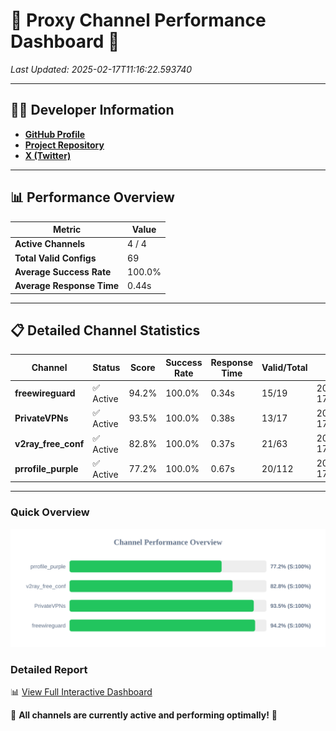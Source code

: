 # 🌟 Proxy Channel Performance Dashboard 🌟

_Last Updated: 2025-02-17T11:16:22.593740_

---

## 👩‍💻 Developer Information

- **[GitHub Profile](https://github.com/4n0nymou3)**  
- **[Project Repository](https://github.com/4n0nymou3/multi-proxy-config-fetcher)**  
- **[X (Twitter)](https://x.com/4n0nymou3)**  

---

## 📊 Performance Overview

| Metric                | Value       |
|-----------------------|-------------|
| **Active Channels**   | 4 / 4       |
| **Total Valid Configs** | 69          |
| **Average Success Rate** | 100.0%      |
| **Average Response Time** | 0.44s       |

---

## 📋 Detailed Channel Statistics

| Channel          | Status     | Score  | Success Rate | Response Time | Valid/Total | Last Success               |
|------------------|------------|--------|--------------|---------------|-------------|----------------------------|
| **freewireguard**  | ✅ Active  | 94.2%  | 100.0% | 0.34s         | 15/19       | 2025-02-17T11:16:22.591699 |
| **PrivateVPNs**  | ✅ Active  | 93.5%  | 100.0% | 0.38s         | 13/17       | 2025-02-17T11:16:22.229309 |
| **v2ray_free_conf**  | ✅ Active  | 82.8%  | 100.0% | 0.37s         | 21/63       | 2025-02-17T11:16:21.811960 |
| **prrofile_purple**  | ✅ Active  | 77.2%  | 100.0% | 0.67s         | 20/112       | 2025-02-17T11:16:21.380453 |

---

### Quick Overview
<div align="center">
  <a href="https://raw.githubusercontent.com/nullluser/NullRepo/refs/heads/main/assets/channel_stats_chart.svg">
    <img src="https://raw.githubusercontent.com/nullluser/NullRepo/refs/heads/main/assets/channel_stats_chart.svg" alt="Source Performance Statistics" width="800">
  </a>
</div>

### Detailed Report
📊 [View Full Interactive Dashboard](https://htmlpreview.github.io/?https://github.com/nullluser/NullRepo/blob/main/assets/performance_report.html)

🎉 **All channels are currently active and performing optimally!** 🎉
